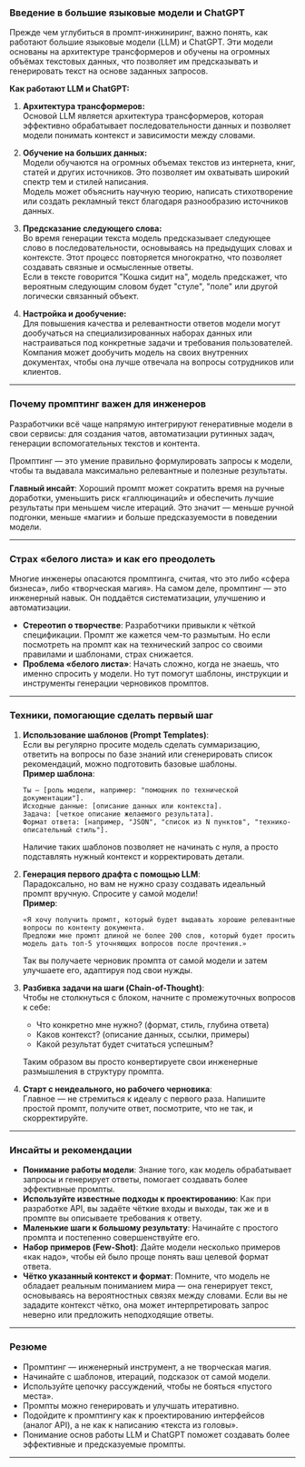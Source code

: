 ### Введение в большие языковые модели и ChatGPT

Прежде чем углубиться в промпт-инжиниринг, важно понять, как работают большие языковые модели (LLM) и ChatGPT. Эти модели основаны на архитектуре трансформеров и обучены на огромных объёмах текстовых данных, что позволяет им предсказывать и генерировать текст на основе заданных запросов.

**Как работают LLM и ChatGPT:**

1. **Архитектура трансформеров:**  
   Основой LLM является архитектура трансформеров, которая эффективно обрабатывает последовательности данных и позволяет модели понимать контекст и зависимости между словами.  

2. **Обучение на больших данных:**  
   Модели обучаются на огромных объемах текстов из интернета, книг, статей и других источников. Это позволяет им охватывать широкий спектр тем и стилей написания.  
   Модель может объяснить научную теорию, написать стихотворение или создать рекламный текст благодаря разнообразию источников данных.

3. **Предсказание следующего слова:**  
   Во время генерации текста модель предсказывает следующее слово в последовательности, основываясь на предыдущих словах и контексте. Этот процесс повторяется многократно, что позволяет создавать связные и осмысленные ответы.  
  Если в тексте говорится "Кошка сидит на", модель предскажет, что вероятным следующим словом будет "стуле", "поле" или другой логически связанный объект.

4. **Настройка и дообучение:**  
   Для повышения качества и релевантности ответов модели могут дообучаться на специализированных наборах данных или настраиваться под конкретные задачи и требования пользователей.  
   Компания может дообучить модель на своих внутренних документах, чтобы она лучше отвечала на вопросы сотрудников или клиентов.

---

### Почему промптинг важен для инженеров

Разработчики всё чаще напрямую интегрируют генеративные модели в свои сервисы: для создания чатов, автоматизации рутинных задач, генерации вспомогательных текстов и контента.

Промптинг — это умение правильно формулировать запросы к модели, чтобы та выдавала максимально релевантные и полезные результаты.

**Главный инсайт**: Хороший промпт может сократить время на ручные доработки, уменьшить риск «галлюцинаций» и обеспечить лучшие результаты при меньшем числе итераций. Это значит — меньше ручной подгонки, меньше «магии» и больше предсказуемости в поведении модели.

---

### Страх «белого листа» и как его преодолеть

Многие инженеры опасаются промптинга, считая, что это либо «сфера бизнеса», либо «творческая магия». На самом деле, промптинг — это инженерный навык. Он поддаётся систематизации, улучшению и автоматизации.

- **Стереотип о творчестве**: Разработчики привыкли к чёткой спецификации. Промпт же кажется чем-то размытым. Но если посмотреть на промпт как на технический запрос со своими правилами и шаблонами, страх снижается.
- **Проблема «белого листа»**: Начать сложно, когда не знаешь, что именно спросить у модели. Но тут помогут шаблоны, инструкции и инструменты генерации черновиков промптов.

---

### Техники, помогающие сделать первый шаг

1. **Использование шаблонов (Prompt Templates)**:  
   Если вы регулярно просите модель сделать суммаризацию, ответить на вопросы по базе знаний или сгенерировать список рекомендаций, можно подготовить базовые шаблоны.  
   **Пример шаблона**:  
   ```
   Ты — [роль модели, например: "помощник по технической документации"].
   Исходные данные: [описание данных или контекста].
   Задача: [четкое описание желаемого результата].
   Формат ответа: [например, "JSON", "список из N пунктов", "технико-описательный стиль"].
   ```

   Наличие таких шаблонов позволяет не начинать с нуля, а просто подставлять нужный контекст и корректировать детали.

2. **Генерация первого драфта с помощью LLM**:  
   Парадоксально, но вам не нужно сразу создавать идеальный промпт вручную. Спросите у самой модели!  
   **Пример**:
   ```
   «Я хочу получить промпт, который будет выдавать хорошие релевантные вопросы по контенту документа.
   Предложи мне промпт длиной не более 200 слов, который будет просить модель дать топ-5 уточняющих вопросов после прочтения.»  
   ```
   Так вы получаете черновик промпта от самой модели и затем улучшаете его, адаптируя под свои нужды.

3. **Разбивка задачи на шаги (Chain-of-Thought)**:  
   Чтобы не столкнуться с блоком, начните с промежуточных вопросов к себе:  
   - Что конкретно мне нужно? (формат, стиль, глубина ответа)  
   - Каков контекст? (описание данных, ссылки, примеры)  
   - Какой результат будет считаться успешным?  
   
   Таким образом вы просто конвертируете свои инженерные размышления в структуру промпта.

4. **Старт с неидеального, но рабочего черновика**:  
   Главное — не стремиться к идеалу с первого раза. Напишите простой промпт, получите ответ, посмотрите, что не так, и скорректируйте.

---

### Инсайты и рекомендации

- **Понимание работы модели**: Знание того, как модель обрабатывает запросы и генерирует ответы, помогает создавать более эффективные промпты.
- **Используйте известные подходы к проектированию**: Как при разработке API, вы задаёте чёткие входы и выходы, так же и в промпте вы описываете требования к ответу.
- **Маленькие шаги к большому результату**: Начинайте с простого промпта и постепенно совершенствуйте его.  
- **Набор примеров (Few-Shot)**: Дайте модели несколько примеров «как надо», чтобы ей было проще понять ваш целевой формат ответа.
- **Чётко указанный контекст и формат**: Помните, что модель не обладает реальным пониманием мира — она генерирует текст, основываясь на вероятностных связях между словами. Если вы не зададите контекст чётко, она может интерпретировать запрос неверно или предложить неподходящие ответы.

---

### Резюме

- Промптинг — инженерный инструмент, а не творческая магия.
- Начинайте с шаблонов, итераций, подсказок от самой модели.
- Используйте цепочку рассуждений, чтобы не бояться «пустого места».
- Промпты можно генерировать и улучшать итеративно.
- Подойдите к промптингу как к проектированию интерфейсов (аналог API), а не как к написанию «текста из головы».
- Понимание основ работы LLM и ChatGPT поможет создавать более эффективные и предсказуемые промпты.

---
